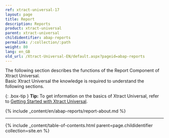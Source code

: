 ```yaml
---
ref: xtract-universal-17
layout: page
title: Report
description: Reports
product: xtract-universal
parent: xtract-universal
childidentifier: abap-reports
permalink: /:collection/:path
weight: 80
lang: en_GB
old_url: /Xtract-Universal-EN/default.aspx?pageid=abap-reports
---
```


The following section describes the functions of the Report Component of Xtract Universal. <br>
Basic Xtract Universal the knowledge is required to understand the following sections. <br>

{: .box-tip }
**Tip:** To get information on the basics of Xtract Universal, refer to [Getting Started with Xtract Universal](./getting-started). <br>


{% include _content/en/abap-reports/report-about.md %}

******
{% include _content/table-of-contents.html parent=page.childidentifier collection=site.en %}


